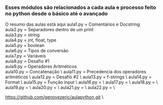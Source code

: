 ### Esses módulos são relacionados a cada aula e processo feito no python desde o básico até o avançado

O resumo das aulas está aqui
    aula1.py = Comentários e Docstring \
    aula2.py = Separadores dentro de um print \
    aula3.py = string \
    aula4.py = int, float, type \
    aula5.py = boolean \
    aula6.py = Tipos de conversão \
    aula7.py = Variáveis \
    aula8.py = Desafio #1 \
    aula9.py = Operadores Aritméticos \
    aula10.py = Concatenação \ 
    aula11.py = Precedencia dos operadores aritméticos \ 
    aula12.py = Desafio #2 \ 
    aula13.py = f-strings \ 
    aula14.py = Format \ 
    aula15.py = Função input \ 
    aula16.py = \ 
    aula17.py = \ 
    aula18.py = \ 
    aula19.py = \ 
    aula20.py = \ 
    aula21.py = \ 
    aula22.py = \ 

https://github.com/genovezeric/aulapython.git \